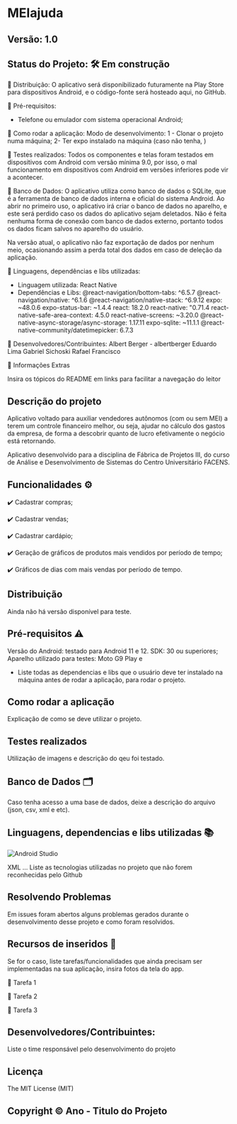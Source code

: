 # MEIajuda
## Versão: 1.0 
## Status do Projeto: 🛠 Em construção


🔹 Distribuição: 
O aplicativo será disponibilizado futuramente na Play Store para dispositivos Android, e o código-fonte será hosteado aqui, no GitHub.

🔹 Pré-requisitos:
- Telefone ou emulador com sistema operacional Android;

🔹 Como rodar a aplicação: 
Modo de desenvolvimento:
1 - Clonar o projeto numa máquina;
2-  Ter expo instalado na máquina (caso não tenha, )

🔹 Testes realizados:
Todos os componentes e telas foram testados em dispositivos com Android com versão mínima 9.0, por isso, o mal funcionamento em dispositivos com Android em versões inferiores pode vir a acontecer.

🔹 Banco de Dados:
O aplicativo utiliza como banco de dados o SQLite, que é a ferramenta de banco de dados interna e oficial do sistema Android. Ao abrir no primeiro uso, o aplicativo irá criar o banco de dados no aparelho, e este será perdido caso os dados do aplicativo sejam deletados. Não é feita nenhuma forma de conexão com banco de dados externo, portanto todos os dados ficam salvos no aparelho do usuário.

Na versão atual, o aplicativo não faz exportação de dados por nenhum meio, ocasionando assim a perda total dos dados em caso de deleção da aplicação.

🔹 Linguagens, dependências e libs utilizadas:
- Linguagem utilizada: React Native
- Dependências e Libs: 
@react-navigation/bottom-tabs: ^6.5.7
@react-navigation/native: ^6.1.6
@react-navigation/native-stack: ^6.9.12
expo: ~48.0.6
expo-status-bar: ~1.4.4
react: 18.2.0
react-native: "0.71.4
react-native-safe-area-context: 4.5.0
react-native-screens: ~3.20.0
@react-native-async-storage/async-storage: 1.17.11
expo-sqlite: ~11.1.1
@react-native-community/datetimepicker: 6.7.3

🔹 Desenvolvedores/Contribuintes:
Albert Berger - albertberger
Eduardo Lima
Gabriel Sichoski
Rafael Francisco

🔹 Informações Extras


Insira os tópicos do README em links para facilitar a navegação do leitor

## Descrição do projeto
Aplicativo voltado para auxiliar vendedores autônomos (com ou sem MEI) a terem um controle financeiro melhor, ou seja, ajudar no cálculo dos gastos da empresa, de forma a descobrir quanto de lucro efetivamente o negócio está retornando.

Aplicativo desenvolvido para a disciplina de Fábrica de Projetos III, do curso de Análise e Desenvolvimento de Sistemas do Centro Universitário FACENS.

## Funcionalidades ⚙️
✔️ Cadastrar compras;

✔️ Cadastrar vendas;

✔️ Cadastrar cardápio;

✔️ Geração de gráficos de produtos mais vendidos por período de tempo;

✔️ Gráficos de dias com mais vendas por período de tempo.

## Distribuição
Ainda não há versão disponível para teste.

## Pré-requisitos ⚠️    
Versão do Android: testado para Android 11 e 12.
SDK: 30 ou superiores;
Aparelho utilizado para testes: Moto G9 Play e 
- Liste todas as dependencias e libs que o usuário deve ter instalado na máquina antes de rodar a aplicação, para rodar o projeto.

## Como rodar a aplicação 
Explicação de como se deve utilizar o projeto.

## Testes realizados
Utilização de imagens e descrição do qeu foi testado.

## Banco de Dados 🗂️
Caso tenha acesso a uma base de dados, deixe a descrição do arquivo (json, csv, xml e etc).

## Linguagens, dependencias e libs utilizadas 📚
![Android Studio](https://img.shields.io/badge/Android-3DDC84?style=for-the-badge&logo=android&logoColor=white)

XML
...
Liste as tecnologias utilizadas no projeto que não forem reconhecidas pelo Github

## Resolvendo Problemas 
Em issues foram abertos alguns problemas gerados durante o desenvolvimento desse projeto e como foram resolvidos.

## Recursos de inseridos 🧰
Se for o caso, liste tarefas/funcionalidades que ainda precisam ser implementadas na sua aplicação, insira fotos da tela do app.

📝 Tarefa 1

📝 Tarefa 2

📝 Tarefa 3

## Desenvolvedores/Contribuintes:
Liste o time responsável pelo desenvolvimento do projeto

## Licença
The MIT License (MIT)

## Copyright ©️ Ano - Titulo do Projeto

